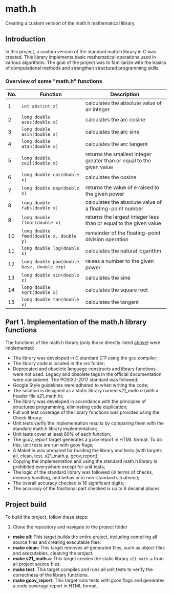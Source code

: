 # math.h

Creating a custom version of the math.h mathematical library.

## Introduction

In this project, a custom version of the standard math.h library in C was created. This library implements basic mathematical operations used in various algorithms. The goal of the project was to familiarize with the basics of computational methods and strengthen structured programming skills.

### Overview of some "math.h" functions

| No. | Function | Description |
| --- | -------- | ----------- |
| 1 | `int abs(int x)` | calculates the absolute value of an integer |
| 2 | `long double acos(double x)` | calculates the arc cosine |
| 3 | `long double asin(double x)` | calculates the arc sine |
| 4 | `long double atan(double x)` | calculates the arc tangent |
| 5 | `long double ceil(double x)` | returns the smallest integer greater than or equal to the given value |
| 6 | `long double cos(double x)` | calculates the cosine |
| 7 | `long double exp(double x)` | returns the value of e raised to the given power |
| 8 | `long double fabs(double x)` | calculates the absolute value of a floating-point number |
| 9 | `long double floor(double x)` | returns the largest integer less than or equal to the given value |
| 10 | `long double fmod(double x, double y)` | remainder of the floating-point division operation |
| 11 | `long double log(double x)` | calculates the natural logarithm |
| 12 | `long double pow(double base, double exp)` | raises a number to the given power |
| 13 | `long double sin(double x)` | calculates the sine |
| 14 | `long double sqrt(double x)` | calculates the square root |
| 15 | `long double tan(double x)` | calculates the tangent |  

## Part 1. Implementation of the math.h library functions

The functions of the math.h library (only those directly listed [above](#overview-of-some-mathh-functions)) were implemented:

- The library was developed in C standard C11 using the gcc compiler;
- The library code is located in the src folder;
- Deprecated and obsolete language constructs and library functions were not used. Legacy and obsolete tags in the official documentation were considered. The POSIX.1-2017 standard was followed;
- Google Style guidelines were adhered to when writing the code;
- The solution is designed as a static library named *s21_math.a* (with a header file s21_math.h);
- The library was developed in accordance with the principles of structured programming, eliminating code duplication;
- Full unit test coverage of the library functions was provided using the Check library;
- Unit tests verify the implementation results by comparing them with the standard math.h library implementation;
- Unit tests cover at least 80% of each function;
- The gcov_report target generates a gcov report in HTML format. To do this, unit tests are run with gcov flags;
- A Makefile was prepared for building the library and tests (with targets all, clean, test, s21_math.a, gcov_report);
- Copying the implementation and using the standard math.h library is prohibited everywhere except for unit tests;
- The logic of the standard library was followed (in terms of checks, memory handling, and behavior in non-standard situations);
- The overall accuracy checked is 16 significant digits;
- The accuracy of the fractional part checked is up to 6 decimal places.

## Project build

To build the project, follow these steps:

1. Clone the repository and navigate to the project folder

- **make all**: This target builds the entire project, including compiling all source files and creating executable files.
- **make clean**: This target removes all generated files, such as object files and executables, cleaning the project.
- **make s21_math.a**: This target creates the static library `s21_math.a` from all project source files.
- **make test**: This target compiles and runs all unit tests to verify the correctness of the library functions.
- **make gcov_report**: This target runs tests with gcov flags and generates a code coverage report in HTML format.




